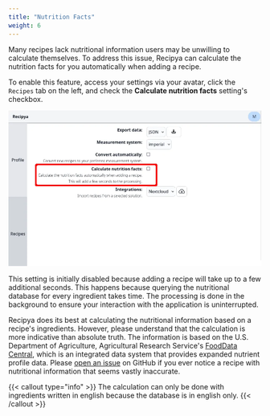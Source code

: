 ```yaml
---
title: "Nutrition Facts"
weight: 6
---
```


Many recipes lack nutritional information users may be unwilling to calculate themselves. To address this issue,
Recipya can calculate the nutrition facts for you automatically when adding a recipe.

To enable this feature, access your settings via your avatar, click the `Recipes` tab on the left, and 
check the **Calculate nutrition facts** setting's checkbox. 

![](images/settings-nutrition-facts.webp)

This setting is initially disabled because adding a recipe will take up to a few additional seconds. This happens
because querying the nutritional database for every ingredient takes time. The processing is done in the background 
to ensure your interaction with the application is uninterrupted.

Recipya does its best at calculating the nutritional information based on a recipe's ingredients. However, please 
understand that the calculation is more indicative than absolute truth. The information is based on the U.S. Department 
of Agriculture, Agricultural Research Service's [FoodData Central](https://fdc.nal.usda.gov), which is an integrated 
data system that provides expanded nutrient profile data. Please [open an issue](https://github.com/reaper47/recipya/issues/new?assignees=&labels=bug&projects=&template=bug_report.md&title=Problem+with+nutrition+facts)
on GitHub if you ever notice a recipe with nutritional information that seems vastly inaccurate.

{{< callout type="info" >}}
The calculation can only be done with ingredients written in english because the database is in english only.
{{< /callout >}}
